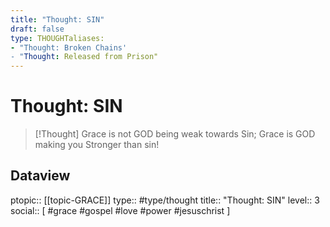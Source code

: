 ```yaml
---
title: "Thought: SIN"
draft: false
type: THOUGHTaliases:
- "Thought: Broken Chains'
- "Thought: Released from Prison"
---
```

# Thought: SIN
> [!Thought]
> Grace is not GOD being weak towards Sin; Grace is GOD making you Stronger than sin!

## Dataview
ptopic:: [[topic-GRACE]]
type:: #type/thought
title:: "Thought: SIN"
level:: 3
social:: [ #grace #gospel #love #power #jesuschrist ]